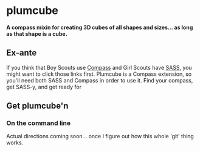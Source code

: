 # plumcube

**A compass mixin for creating 3D cubes of all shapes and sizes... as long as that shape is a cube.**

## Ex-ante

If you think that Boy Scouts use [Compass](http://compass-style.org/) and Girl Scouts have [SASS](http://sass-lang.com/), you might want to click those links first. Plumcube is a Compass extension, so you'll need both SASS and Compass in order to use it. Find your compass, get SASS-y, and get ready for 

## Get plumcube'n

### On the command line

Actual directions coming soon... once I figure out how this whole 'git' thing works.
